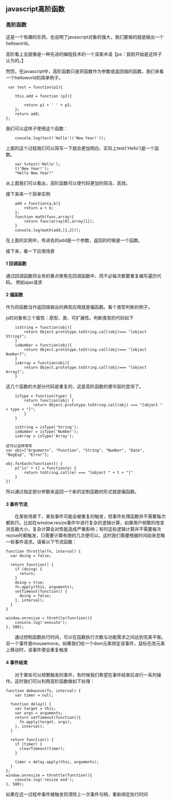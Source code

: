 ## javascript高阶函数

### 高阶函数

这是一个有趣的东西，也说明了javascript对象的强大，我们要做的就是输出一个helloworld。

高阶看上去就像是一种先进的编程技术的一个深奥术语【ps：我刚开始是这样子认为的。】

然而，在javascript中，高阶函数只是将函数作为参数或返回值的函数。我们来看一个helloworld的简单例子。

     var test = function(p1){

	    this.add = function (p2){
	    
	        return p1 + ' ' + p2;
	    };
	    return add;
    };

我们可以这样子使用这个函数：

		console.log(test('Hello')('New Year!'));

上面的这个过程我们可以简写一下就会更加明白，实际上test('Hello')是一个函数。

		var t=test('Hello');
		t('New Year!');
		"Hello New Year!"
从上面我们可以看出，高阶函数可以使代码更加的简洁、高效。

接下来来一个简单实例

		add = function(a,b){
		    return a + b;
		};
		function math(func,array){
		    return func(array[0],array[1]);
		}
		console.log(math(add,[1,2]));
		
在上面的实例中，传进去的add是一个参数，返回的时候是一个函数。

接下来，看一下应用场景

#### 1 回调函数
通过回调函数将业务的重点聚焦在回调函数中，而不必每次都要重复编写遍历代码。
例如ajax请求

####  2 偏函数
    
  作为将函数当作返回值输出的典型应用就是偏函数。看个类型判断的例子。
  
  js的对象有三个属性：原型、类、可扩展性。判断类型的代码如下
  
		isString = function(obj){
		    return Object.prototype.toString.call(obj)=== "[object String]";
		}
		isNumber = function(obj){
		    return Object.prototype.toString.call(obj)=== "[object Number]";
		}
		isArray = function(obj){
		    return Object.prototype.toString.call(obj)=== "[object Array]";
		}
		
这几个函数的大部分代码是重复的，这是高阶函数的便华丽的登场了。

		isType = function(type) {
		    return function(obj) {
		        return Object.prototype.toString.call(obj) === "[object " + type + "]";
		    }
		}
		
		isString = isType('String');
		isNumber = isType('Number');
		isArray = isType('Array');
		
	还可以这样简写
	var obj=["Arguments", "Function", "String", "Number", "Date", "RegExp", "Error"];
	
	obj.forEach(function(t) {        p["is" + t] = function(e) {            return toString.call(e) === "[object " + t + "]"        }    })
		
所以通过指定部分参数来返回一个新的定制函数的形式就是偏函数。
	
####  3 事件节流

　　在某些场景下，某些事件可能会被重复的触发，但事件处理函数并不需要每次都执行。比如在window.resize事件中进行复杂的逻辑计算，如果用户频繁的改变浏览器大小，复杂计算会对性能造成严重影响；有时这些逻辑计算并不需要每次rezise时都触发，只需要计算有限的几次便可以。这时我们需要根据时间段来忽略一些事件请求。请看以下节流函数：


    function throttle(fn, interval) {
      var doing = false;

      return function() {
        if (doing) {
          return;
        }
        doing = true;
        fn.apply(this, arguments);
        setTimeout(function() {
          doing = false;
        }, interval);
      }
    }
    
    window.onresize = throttle(function(){
        console.log('execute');
    }, 500);

　　通过控制函数执行时间，可以在函数执行次数与功能需求之间达到完美平衡。另一个事件是mousemove。如果我们给一个dom元素绑定该事件，鼠标在改元素上移动时，该事件便会重复触发
	
#### 4 事件结束

　　对于某些可以频繁触发的事件，有时候我们希望在事件结束后进行一系列操作。这时我们可以利用高阶函数做如下处理：


	function debounce(fn, interval) {
	    var timer = null;
	
	  function delay() {
	    var target = this;
	    var args = arguments;
	    return setTimeout(function(){
	      fn.apply(target, args);
	    }, interval);
	  }
	
	  return function() {
	    if (timer) {
	      clearTimeout(timer);
	    }
	
	    timer = delay.apply(this, arguments);
	  }
	};
	window.onresize = throttle(function(){
	    console.log('resize end');
	}, 500);
	
如果在这一过程中事件被触发则清除上一次事件句柄，重新绑定执行时间



